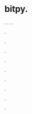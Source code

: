 # bitpy.
.
.
.
.












.






















































.
























.



























.

















































































.































































.































































































.















.


































































.















































